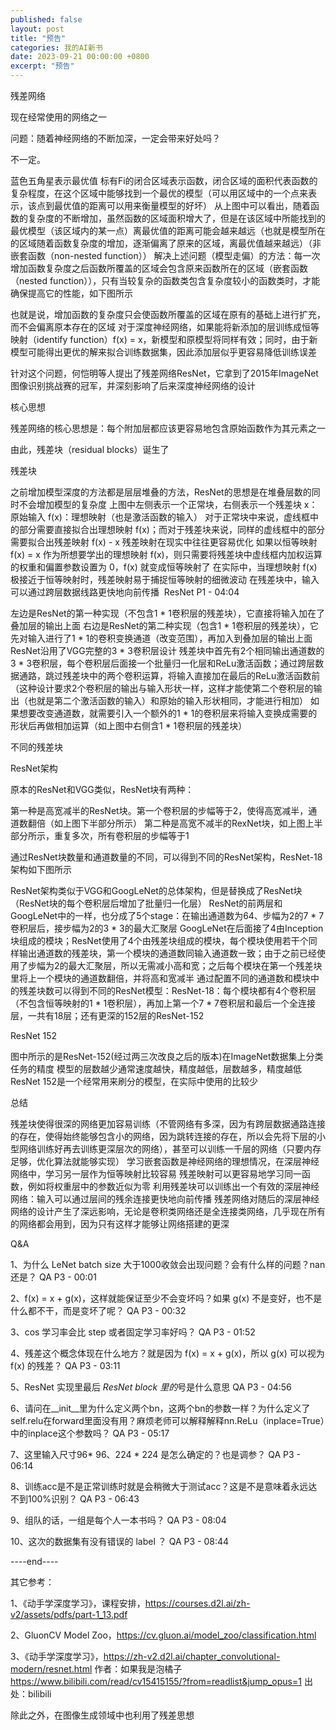 ```yaml
---
published: false
layout: post
title: "预告"
categories: 我的AI新书
date: 2023-09-21 00:00:00 +0800
excerpt: "预告"
---
```



残差网络



现在经常使用的网络之一




问题：随着神经网络的不断加深，一定会带来好处吗？



不一定。

蓝色五角星表示最优值
标有Fi的闭合区域表示函数，闭合区域的面积代表函数的复杂程度，在这个区域中能够找到一个最优的模型（可以用区域中的一个点来表示，该点到最优值的距离可以用来衡量模型的好坏）
从上图中可以看出，随着函数的复杂度的不断增加，虽然函数的区域面积增大了，但是在该区域中所能找到的最优模型（该区域内的某一点）离最优值的距离可能会越来越远（也就是模型所在的区域随着函数复杂度的增加，逐渐偏离了原来的区域，离最优值越来越远）（非嵌套函数（non-nested function））
解决上述问题（模型走偏）的方法：每一次增加函数复杂度之后函数所覆盖的区域会包含原来函数所在的区域（嵌套函数（nested function）），只有当较复杂的函数类包含复杂度较小的函数类时，才能确保提高它的性能，如下图所示

也就是说，增加函数的复杂度只会使函数所覆盖的区域在原有的基础上进行扩充，而不会偏离原本存在的区域
对于深度神经网络，如果能将新添加的层训练成恒等映射（identify function）f(x) = x，新模型和原模型将同样有效；同时，由于新模型可能得出更优的解来拟合训练数据集，因此添加层似乎更容易降低训练误差


针对这个问题，何恺明等人提出了残差网络ResNet，它拿到了2015年ImageNet图像识别挑战赛的冠军，并深刻影响了后来深度神经网络的设计









核心思想



残差网络的核心思想是：每个附加层都应该更容易地包含原始函数作为其元素之一



由此，残差块（residual blocks）诞生了









残差块






之前增加模型深度的方法都是层层堆叠的方法，ResNet的思想是在堆叠层数的同时不会增加模型的复杂度
上图中左侧表示一个正常块，右侧表示一个残差块
x：原始输入
f(x)：理想映射（也是激活函数的输入）
对于正常块中来说，虚线框中的部分需要直接拟合出理想映射 f(x)；而对于残差块来说，同样的虚线框中的部分需要拟合出残差映射 f(x) - x
残差映射在现实中往往更容易优化
如果以恒等映射 f(x) = x 作为所想要学出的理想映射 f(x)，则只需要将残差块中虚线框内加权运算的权重和偏置参数设置为 0，f(x) 就变成恒等映射了
在实际中，当理想映射 f(x) 极接近于恒等映射时，残差映射易于捕捉恒等映射的细微波动
在残差块中，输入可以通过跨层数据线路更快地向前传播 
﻿
ResNet P1 - 04:04
﻿




左边是ResNet的第一种实现（不包含1 * 1卷积层的残差块），它直接将输入加在了叠加层的输出上面
右边是ResNet的第二种实现（包含1 * 1卷积层的残差块），它先对输入进行了1 * 1的卷积变换通道（改变范围），再加入到叠加层的输出上面
ResNet沿用了VGG完整的3 * 3卷积层设计
残差块中首先有2个相同输出通道数的3 * 3卷积层，每个卷积层后面接一个批量归一化层和ReLu激活函数；通过跨层数据通路，跳过残差块中的两个卷积运算，将输入直接加在最后的ReLu激活函数前（这种设计要求2个卷积层的输出与输入形状一样，这样才能使第二个卷积层的输出（也就是第二个激活函数的输入）和原始的输入形状相同，才能进行相加）
如果想要改变通道数，就需要引入一个额外的1 * 1的卷积层来将输入变换成需要的形状后再做相加运算（如上图中右侧含1 * 1卷积层的残差块）








不同的残差块












ResNet架构



原本的ResNet和VGG类似，ResNet块有两种：


第一种是高宽减半的ResNet块。第一个卷积层的步幅等于2，使得高宽减半，通道数翻倍（如上图下半部分所示）
第二种是高宽不减半的RexNet块，如上图上半部分所示，重复多次，所有卷积层的步幅等于1


通过ResNet块数量和通道数量的不同，可以得到不同的ResNet架构，ResNet-18架构如下图所示


ResNet架构类似于VGG和GoogLeNet的总体架构，但是替换成了ResNet块（ResNet块的每个卷积层后增加了批量归一化层）
ResNet的前两层和GoogLeNet中的一样，也分成了5个stage：在输出通道数为64、步幅为2的7 * 7卷积层后，接步幅为2的3 * 3的最大汇聚层
GoogLeNet在后面接了4由Inception块组成的模块；ResNet使用了4个由残差块组成的模块，每个模块使用若干个同样输出通道数的残差块，第一个模块的通道数同输入通道数一致；由于之前已经使用了步幅为2的最大汇聚层，所以无需减小高和宽；之后每个模块在第一个残差块里将上一个模块的通道数翻倍，并将高和宽减半
通过配置不同的通道数和模块中的残差块数可以得到不同的ResNet模型：ResNet-18：每个模块都有4个卷积层（不包含恒等映射的1 * 1卷积层），再加上第一个7 * 7卷积层和最后一个全连接层，一共有18层；还有更深的152层的ResNet-152








ResNet 152




图中所示的是ResNet-152(经过两三次改良之后的版本)在ImageNet数据集上分类任务的精度
模型的层数越少通常速度越快，精度越低，层数越多，精度越低
ResNet 152是一个经常用来刷分的模型，在实际中使用的比较少








总结



残差块使得很深的网络更加容易训练（不管网络有多深，因为有跨层数据通路连接的存在，使得始终能够包含小的网络，因为跳转连接的存在，所以会先将下层的小型网络训练好再去训练更深层次的网络），甚至可以训练一千层的网络（只要内存足够，优化算法就能够实现）
学习嵌套函数是神经网络的理想情况，在深层神经网络中，学习另一层作为恒等映射比较容易
残差映射可以更容易地学习同一函数，例如将权重层中的参数近似为零
利用残差块可以训练出一个有效的深层神经网络：输入可以通过层间的残余连接更快地向前传播
残差网络对随后的深层神经网络的设计产生了深远影响，无论是卷积类网络还是全连接类网络，几乎现在所有的网络都会用到，因为只有这样才能够让网络搭建的更深








Q&A



1、为什么 LeNet batch size 大于1000收敛会出现问题？会有什么样的问题？nan 还是？﻿
QA P3 - 00:01
﻿


2、f(x) = x + g(x)，这样就能保证至少不会变坏吗？如果 g(x) 不是变好，也不是什么都不干，而是变坏了呢？﻿
QA P3 - 00:32
﻿


3、cos 学习率会比 step 或者固定学习率好吗？﻿
QA P3 - 01:52
﻿


4、残差这个概念体现在什么地方？就是因为 f(x) = x + g(x)，所以 g(x) 可以视为 f(x) 的残差？﻿
QA P3 - 03:11
﻿


5、ResNet 实现里最后 *ResNet block 里的*号是什么意思﻿
QA P3 - 04:56
﻿


6、请问在__init__里为什么定义两个bn，这两个bn的参数一样？为什么定义了self.relu在forward里面没有用？麻烦老师可以解释解释nn.ReLu（inplace=True）中的inplace这个参数吗？﻿
QA P3 - 05:17
﻿


7、这里输入尺寸96* 96、224 * 224 是怎么确定的？也是调参？﻿
QA P3 - 06:14
﻿


8、训练acc是不是正常训练时就是会稍微大于测试acc？这是不是意味着永远达不到100%识别？﻿
QA P3 - 06:43
﻿


9、组队的话，一组是每个人一本书吗？﻿
QA P3 - 08:04
﻿


10、这次的数据集有没有错误的 label ？﻿
QA P3 - 08:44
﻿








----end----

其它参考：

1、《动手学深度学习》，课程安排，https://courses.d2l.ai/zh-v2/assets/pdfs/part-1_13.pdf

2、GluonCV Model Zoo，https://cv.gluon.ai/model_zoo/classification.html

3、《动手学深度学习》，https://zh-v2.d2l.ai/chapter_convolutional-modern/resnet.html 作者：如果我是泡橘子 https://www.bilibili.com/read/cv15415155/?from=readlist&jump_opus=1 出处：bilibili



除此之外，在图像生成领域中也利用了残差思想